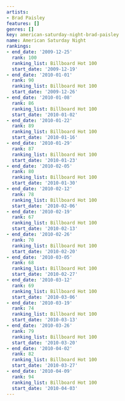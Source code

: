 ```yaml
---
artists:
- Brad Paisley
features: []
genres: []
key: american-saturday-night-brad-paisley
name: American Saturday Night
rankings:
- end_date: '2009-12-25'
  rank: 100
  ranking_list: Billboard Hot 100
  start_date: '2009-12-19'
- end_date: '2010-01-01'
  rank: 90
  ranking_list: Billboard Hot 100
  start_date: '2009-12-26'
- end_date: '2010-01-08'
  rank: 86
  ranking_list: Billboard Hot 100
  start_date: '2010-01-02'
- end_date: '2010-01-22'
  rank: 89
  ranking_list: Billboard Hot 100
  start_date: '2010-01-16'
- end_date: '2010-01-29'
  rank: 87
  ranking_list: Billboard Hot 100
  start_date: '2010-01-23'
- end_date: '2010-02-05'
  rank: 80
  ranking_list: Billboard Hot 100
  start_date: '2010-01-30'
- end_date: '2010-02-12'
  rank: 78
  ranking_list: Billboard Hot 100
  start_date: '2010-02-06'
- end_date: '2010-02-19'
  rank: 67
  ranking_list: Billboard Hot 100
  start_date: '2010-02-13'
- end_date: '2010-02-26'
  rank: 70
  ranking_list: Billboard Hot 100
  start_date: '2010-02-20'
- end_date: '2010-03-05'
  rank: 68
  ranking_list: Billboard Hot 100
  start_date: '2010-02-27'
- end_date: '2010-03-12'
  rank: 69
  ranking_list: Billboard Hot 100
  start_date: '2010-03-06'
- end_date: '2010-03-19'
  rank: 74
  ranking_list: Billboard Hot 100
  start_date: '2010-03-13'
- end_date: '2010-03-26'
  rank: 79
  ranking_list: Billboard Hot 100
  start_date: '2010-03-20'
- end_date: '2010-04-02'
  rank: 82
  ranking_list: Billboard Hot 100
  start_date: '2010-03-27'
- end_date: '2010-04-09'
  rank: 94
  ranking_list: Billboard Hot 100
  start_date: '2010-04-03'
---
```


